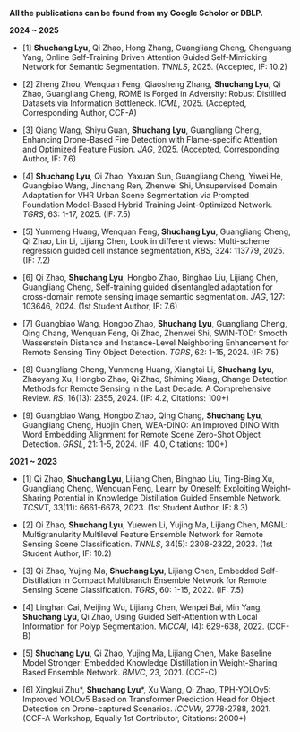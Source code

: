 **All the publications can be found from my Google Scholor or DBLP.**

****2024 ~ 2025****
- [1] **Shuchang Lyu**, Qi Zhao, Hong Zhang, Guangliang Cheng, Chenguang Yang, Online Self-Training Driven Attention Guided Self-Mimicking Network for Semantic Segmentation. *TNNLS*, 2025. (Accepted, IF: 10.2)

- [2] Zheng Zhou, Wenquan Feng, Qiaosheng Zhang, **Shuchang Lyu**, Qi Zhao, Guangliang Cheng, ROME is Forged in Adversity: Robust Distilled Datasets via Information Bottleneck. *ICML*, 2025. (Accepted, Corresponding Author, CCF-A)

- [3] Qiang Wang, Shiyu Guan, **Shuchang Lyu**, Guangliang Cheng, Enhancing Drone-Based Fire Detection with Flame-specific Attention and Optimized Feature Fusion. *JAG*, 2025. (Accepted, Corresponding Author, IF: 7.6)

- [4] **Shuchang Lyu**, Qi Zhao, Yaxuan Sun, Guangliang Cheng, Yiwei He, Guangbiao Wang, Jinchang Ren, Zhenwei Shi, Unsupervised Domain Adaptation for VHR Urban Scene Segmentation via Prompted Foundation Model-Based Hybrid Training Joint-Optimized Network. *TGRS*, 63: 1-17, 2025. (IF: 7.5)

- [5] Yunmeng Huang, Wenquan Feng, **Shuchang Lyu**, Guangliang Cheng, Qi Zhao, Lin Li, Lijiang Chen, Look in different views: Multi-scheme regression guided cell instance segmentation, *KBS*, 324: 113779, 2025. (IF: 7.2)

- [6] Qi Zhao, **Shuchang Lyu**, Hongbo Zhao, Binghao Liu, Lijiang Chen, Guangliang Cheng, Self-training guided disentangled adaptation for cross-domain remote sensing image semantic segmentation. *JAG*, 127: 103646, 2024. (1st Student Author, IF: 7.6)

- [7] Guangbiao Wang, Hongbo Zhao, **Shuchang Lyu**, Guangliang Cheng, Qing Chang, Wenquan Feng, Qi Zhao, Zhenwei Shi,
SWIN-TOD: Smooth Wasserstein Distance and Instance-Level Neighboring Enhancement for Remote Sensing Tiny Object Detection. *TGRS*, 62: 1-15, 2024. (IF: 7.5)

- [8] Guangliang Cheng, Yunmeng Huang, Xiangtai Li, **Shuchang Lyu**, Zhaoyang Xu, Hongbo Zhao, Qi Zhao, Shiming Xiang,
Change Detection Methods for Remote Sensing in the Last Decade: A Comprehensive Review. *RS*, 16(13): 2355, 2024. (IF: 4.2, Citations: 100+)

- [9] Guangbiao Wang, Hongbo Zhao, Qing Chang, **Shuchang Lyu**, Guangliang Cheng, Huojin Chen, WEA-DINO: An Improved DINO With Word Embedding Alignment for Remote Scene Zero-Shot Object Detection. *GRSL*, 21: 1-5, 2024. (IF: 4.0, Citations: 100+)

****2021 ~ 2023****
- [1] Qi Zhao, **Shuchang Lyu**, Lijiang Chen, Binghao Liu, Ting-Bing Xu, Guangliang Cheng, Wenquan Feng, Learn by Oneself: Exploiting Weight-Sharing Potential in Knowledge Distillation Guided Ensemble Network. *TCSVT*, 33(11): 6661-6678, 2023. (1st Student Author, IF: 8.3)

- [2] Qi Zhao, **Shuchang Lyu**, Yuewen Li, Yujing Ma, Lijiang Chen, MGML: Multigranularity Multilevel Feature Ensemble Network for Remote Sensing Scene Classification. *TNNLS*, 34(5): 2308-2322, 2023. (1st Student Author, IF: 10.2)

- [3] Qi Zhao, Yujing Ma, **Shuchang Lyu**, Lijiang Chen, Embedded Self-Distillation in Compact Multibranch Ensemble Network for Remote Sensing Scene Classification. *TGRS*, 60: 1-15, 2022. (IF: 7.5)

- [4] Linghan Cai, Meijing Wu, Lijiang Chen, Wenpei Bai, Min Yang, **Shuchang Lyu**, Qi Zhao, Using Guided Self-Attention with Local Information for Polyp Segmentation. *MICCAI*, (4): 629-638, 2022. (CCF-B)

- [5] **Shuchang Lyu**, Qi Zhao, Yujing Ma, Lijiang Chen, Make Baseline Model Stronger: Embedded Knowledge Distillation in Weight-Sharing Based Ensemble Network. *BMVC*, 23, 2021. (CCF-C)

- [6] Xingkui Zhu*, **Shuchang Lyu***, Xu Wang, Qi Zhao, TPH-YOLOv5: Improved YOLOv5 Based on Transformer Prediction Head for Object Detection on Drone-captured Scenarios. *ICCVW*, 2778-2788, 2021. (CCF-A Workshop, Equally 1st Contributor,  Citations: 2000+)
